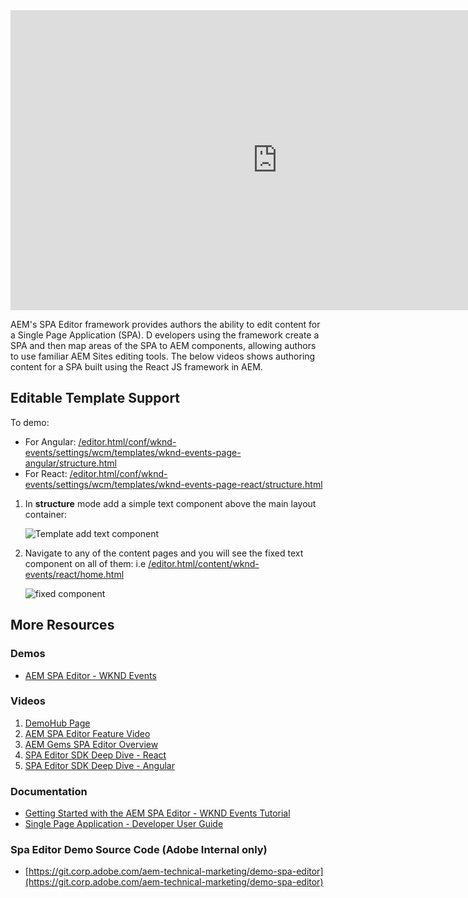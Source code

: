 <iframe title="Adobe Video Publishing Cloud Player" width="854" height="480" src="https://video.tv.adobe.com/v/26393/?quality=12&autoplay=false&hidetitle=true&marketingtech.adobe.analytics.additionalAccounts=tmdtmdaemdemoutilsprod" frameborder="0" webkitallowfullscreen
mozallowfullscreen allowfullscreen scrolling="no"></iframe>

AEM's SPA Editor framework provides authors the ability to edit content for a Single Page Application (SPA). D  evelopers using the framework create a SPA and then map areas of the SPA to AEM components, allowing authors to use familiar AEM Sites editing tools. The below videos shows authoring content for a SPA built using the React JS framework in AEM.

<!-- CLOUD-SERVICE_INSTRUCTIONS -->

<!-- QUICKSTART_INSTRUCTIONS -->

<!-- 65_INSTRUCTIONS -->


## Editable Template Support

To demo:

* For Angular: [/editor.html/conf/wknd-events/settings/wcm/templates/wknd-events-page-angular/structure.html](/editor.html/conf/wknd-events/settings/wcm/templates/wknd-events-page-angular/structure.html)
* For React: [/editor.html/conf/wknd-events/settings/wcm/templates/wknd-events-page-react/structure.html](/editor.html/conf/wknd-events/settings/wcm/templates/wknd-events-page-react/structure.html)

1. In **structure** mode add a simple text component above the main layout container:

	![Template add text component](./spa-editor/images/template-text-component.png)

2. Navigate to any of the content pages and you will see the fixed text component on all of them: i.e [/editor.html/content/wknd-events/react/home.html](/editor.html/content/wknd-events/react/home.html)

	![fixed component](./spa-editor/images/fixed-component.png)


## More Resources

### Demos
  * [AEM SPA Editor - WKND Events](https://internal.adobedemo.com/content/demo-hub/en/demos/external/aem-sites-spa-editor-framework.html)

### Videos

1. [DemoHub Page](https://internal.adobedemo.com/content/demo-hub/en/demos/external/aem-sites-spa-editor-framework.html)
2. [AEM SPA Editor Feature Video](http://helpx.adobe.com/experience-manager/kt/sites/using/spa-editor-framework-feature-video-use.html)
3. [AEM Gems SPA Editor Overview](https://helpx.adobe.com/experience-manager/kt/eseminars/gems/aem-spa-editor.html)
4. [SPA Editor SDK Deep Dive - React](https://helpx.adobe.com/experience-manager/kt/eseminars/gems/SPA-Editor-SDK-Deep-Dive-React.html)
5. [SPA Editor SDK Deep Dive - Angular](https://helpx.adobe.com/experience-manager/kt/eseminars/gems/SPA-Editor-SDK-Deep-Dive-Angular.html)

### Documentation

* [Getting Started with the AEM SPA Editor - WKND Events Tutorial](https://helpx.adobe.com/experience-manager/kt/sites/using/getting-started-spa-wknd-tutorial-develop.html)
* [Single Page Application - Developer User Guide](https://helpx.adobe.com/experience-manager/6-4/sites/developing/user-guide.html?topic=/experience-manager/6-4/sites/developing/morehelp/spa.ug.js)

### Spa Editor Demo Source Code (Adobe Internal only)
* [https://git.corp.adobe.com/aem-technical-marketing/demo-spa-editor](https://git.corp.adobe.com/aem-technical-marketing/demo-spa-editor)